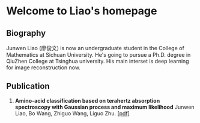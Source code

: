 # Welcome to Liao's homepage
## Biography

Junwen Liao (廖俊文) is now an undergraduate student in the College of Mathematics at Sichuan University. He's going to pursue a Ph.D. degree in QiuZhen College at Tsinghua university. His main interset is deep learning for image reconstruction now.

## Publication
1. **Amino-acid classification based on terahertz absorption spectroscopy with Gaussian process and maximum likelihood**
   Junwen Liao, Bo Wang, Zhiguo Wang, Liguo Zhu. [[pdf]](https://www.sciencedirect.com/science/article/abs/pii/S092540052300521X)

